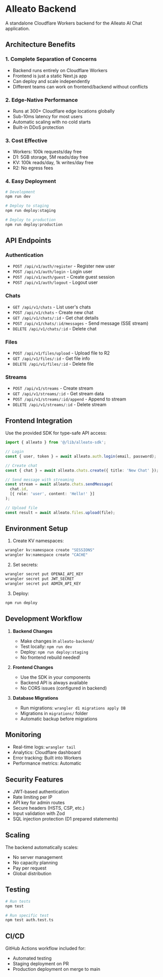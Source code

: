 # Alleato Backend

A standalone Cloudflare Workers backend for the Alleato AI Chat application.

## Architecture Benefits

### 1. **Complete Separation of Concerns**
- Backend runs entirely on Cloudflare Workers
- Frontend is just a static Next.js app
- Can deploy and scale independently
- Different teams can work on frontend/backend without conflicts

### 2. **Edge-Native Performance**
- Runs at 300+ Cloudflare edge locations globally
- Sub-10ms latency for most users
- Automatic scaling with no cold starts
- Built-in DDoS protection

### 3. **Cost Effective**
- Workers: 100k requests/day free
- D1: 5GB storage, 5M reads/day free
- KV: 100k reads/day, 1k writes/day free
- R2: No egress fees

### 4. **Easy Deployment**
```bash
# Development
npm run dev

# Deploy to staging
npm run deploy:staging

# Deploy to production
npm run deploy:production
```

## API Endpoints

### Authentication
- `POST /api/v1/auth/register` - Register new user
- `POST /api/v1/auth/login` - Login user
- `POST /api/v1/auth/guest` - Create guest session
- `POST /api/v1/auth/logout` - Logout user

### Chats
- `GET /api/v1/chats` - List user's chats
- `POST /api/v1/chats` - Create new chat
- `GET /api/v1/chats/:id` - Get chat details
- `POST /api/v1/chats/:id/messages` - Send message (SSE stream)
- `DELETE /api/v1/chats/:id` - Delete chat

### Files
- `POST /api/v1/files/upload` - Upload file to R2
- `GET /api/v1/files/:id` - Get file info
- `DELETE /api/v1/files/:id` - Delete file

### Streams
- `POST /api/v1/streams` - Create stream
- `GET /api/v1/streams/:id` - Get stream data
- `POST /api/v1/streams/:id/append` - Append to stream
- `DELETE /api/v1/streams/:id` - Delete stream

## Frontend Integration

Use the provided SDK for type-safe API access:

```typescript
import { alleato } from '@/lib/alleato-sdk';

// Login
const { user, token } = await alleato.auth.login(email, password);

// Create chat
const { chat } = await alleato.chats.create({ title: 'New Chat' });

// Send message with streaming
const stream = await alleato.chats.sendMessage(
  chat.id,
  [{ role: 'user', content: 'Hello!' }]
);

// Upload file
const result = await alleato.files.upload(file);
```

## Environment Setup

1. Create KV namespaces:
```bash
wrangler kv:namespace create "SESSIONS"
wrangler kv:namespace create "CACHE"
```

2. Set secrets:
```bash
wrangler secret put OPENAI_API_KEY
wrangler secret put JWT_SECRET
wrangler secret put ADMIN_API_KEY
```

3. Deploy:
```bash
npm run deploy
```

## Development Workflow

1. **Backend Changes**
   - Make changes in `alleato-backend/`
   - Test locally: `npm run dev`
   - Deploy: `npm run deploy:staging`
   - No frontend rebuild needed!

2. **Frontend Changes**
   - Use the SDK in your components
   - Backend API is always available
   - No CORS issues (configured in backend)

3. **Database Migrations**
   - Run migrations: `wrangler d1 migrations apply DB`
   - Migrations in `migrations/` folder
   - Automatic backup before migrations

## Monitoring

- Real-time logs: `wrangler tail`
- Analytics: Cloudflare dashboard
- Error tracking: Built into Workers
- Performance metrics: Automatic

## Security Features

- JWT-based authentication
- Rate limiting per IP
- API key for admin routes
- Secure headers (HSTS, CSP, etc.)
- Input validation with Zod
- SQL injection protection (D1 prepared statements)

## Scaling

The backend automatically scales:
- No server management
- No capacity planning
- Pay per request
- Global distribution

## Testing

```bash
# Run tests
npm test

# Run specific test
npm test auth.test.ts
```

## CI/CD

GitHub Actions workflow included for:
- Automated testing
- Staging deployment on PR
- Production deployment on merge to main